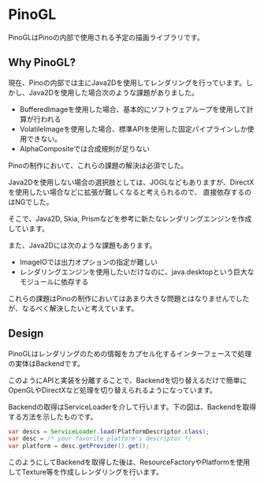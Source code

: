 # PinoGL
PinoGLはPinoの内部で使用される予定の描画ライブラリです。  

## Why PinoGL?  
現在、Pinoの内部では主にJava2Dを使用してレンダリングを行っています。しかし、Java2Dを使用した場合次のような課題がありました。  
- BufferedImageを使用した場合、基本的にソフトウェアループを使用して計算が行われる
- VolatileImageを使用した場合、標準APIを使用した固定パイプラインしか使用できない。
- AlphaCompositeでは合成規則が足りない

Pinoの制作において、これらの課題の解決は必須でした。

Java2Dを使用しない場合の選択肢としては、JOGLなどもありますが、DirectXを使用したい場合などに拡張が難しくなると考えられるので、
直接依存するのはNGでした。

そこで、Java2D, Skia, Prismなどを参考に新たなレンダリングエンジンを作成しています。

また、Java2Dには次のような課題もあります。  
- ImageIOでは出力オプションの指定が難しい
- レンダリングエンジンを使用したいだけなのに、java.desktopという巨大なモジュールに依存する

これらの課題はPinoの制作においてはあまり大きな問題とはなりませんでしたが、なるべく解決したいと考えています。

## Design
PinoGLはレンダリングのための情報をカプセル化するインターフェースで処理の実体はBackendです。

このようにAPIと実装を分離することで、Backendを切り替えるだけで簡単にOpenGLやDirectXなど処理を切り替えられるようになっています。

Backendの取得はServiceLoaderを介して行います。下の図は、Backendを取得する方法を示したものです。

```java
var descs = ServiceLoader.load(PlatformDescriptor.class);
var desc = /* your favorite platform's descriptor */
var platform = desc.getProvider().get();
```

このようにしてBackendを取得した後は、ResourceFactoryやPlatformを使用してTexture等を作成しレンダリングを行います。